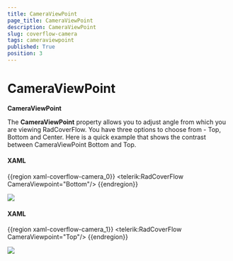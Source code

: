 ```yaml
---
title: CameraViewPoint
page_title: CameraViewPoint
description: CameraViewPoint
slug: coverflow-camera
tags: cameraviewpoint
published: True
position: 3
---
```


# CameraViewPoint

__CameraViewPoint__

The __CameraViewPoint__ property allows you to adjust angle from which you are viewing RadCoverFlow. You have three options to choose from - Top, Bottom and Center. Here is a quick example that shows the contrast between CameraViewPoint Bottom and Top.

#### __XAML__

{{region xaml-coverflow-camera_0}}
    <telerik:RadCoverFlow CameraViewpoint="Bottom"/>
{{endregion}}

![](images/RadCoverFlow_Features2.gif)

#### __XAML__

{{region xaml-coverflow-camera_1}}
    <telerik:RadCoverFlow CameraViewpoint="Top"/>
{{endregion}}

![](images/RadCoverFlow_Features3.gif)

